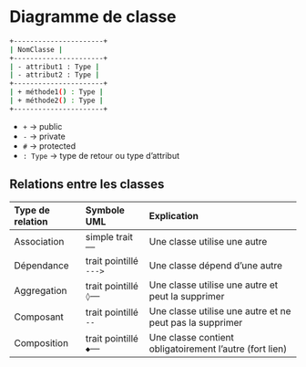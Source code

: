 # Diagramme de classe
```bash
+----------------------+
| NomClasse |
+----------------------+
| - attribut1 : Type |
| - attribut2 : Type |
+----------------------+
| + méthode1() : Type |
| + méthode2() : Type |
+----------------------+
```

- `+` → public
- `-` → private
- `#` → protected
- `: Type` → type de retour ou type d’attribut

## Relations entre les classes 
|Type de relation|Symbole UML|Explication|
|:---|:---|:---|
|Association|simple trait `──`|Une classe utilise une autre|
|Dépendance|trait pointillé `--->`|Une classe dépend d’une autre|
|Aggregation|trait pointillé `◊──`|Une classe utilise une autre et peut la supprimer|
|Composant|trait pointillé `--`|Une classe utilise une autre et ne peut pas la supprimer|
|Composition|trait pointillé `◆──`|Une classe contient obligatoirement l’autre (fort lien)|